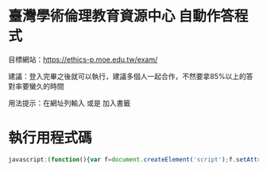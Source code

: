 # 臺灣學術倫理教育資源中心 自動作答程式

目標網站：https://ethics-p.moe.edu.tw/exam/

建議：登入完畢之後就可以執行，建議多個人一起合作，不然要拿85%以上的答對率要蠻久的時間

用法提示：在網址列輸入 或是 加入書籤

# 執行用程式碼
```javascript
javascript:(function(){var f=document.createElement('script');f.setAttribute('type','text/javascript');f.setAttribute('src','https://me.asutora.com/ethics-p.moe.edu.tw_autoAnswer/main.js');document.getElementsByTagName('head')[0].appendChild(f)})()
```
